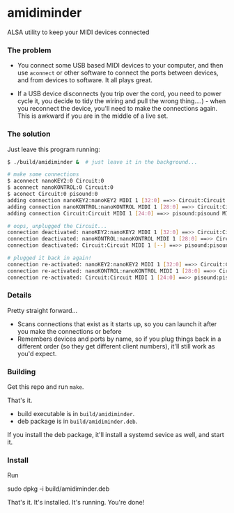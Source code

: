 # amidiminder
ALSA utility to keep your MIDI devices connected

### The problem

* You connect some USB based MIDI devices to your computer, and then use `aconnect` or other software to connect the ports between devices, and from devices to software. It all plays great.

* If a USB device disconnects (you trip over the cord, you need to power cycle it, you decide to tidy the wiring and pull the wrong thing....) - when you reconnect the device, you'll need to make the connections again. This is awkward if you are in the middle of a live set.

### The solution

Just leave this program running:

```sh
$ ./build/amidiminder &  # just leave it in the background...

# make some connections
$ aconnect nanoKEY2:0 Circuit:0
$ aconnect nanoKONTROL:0 Circuit:0
$ aconect Circuit:0 pisound:0
adding connection nanoKEY2:nanoKEY2 MIDI 1 [32:0] ==>> Circuit:Circuit MIDI 1 [24:0]
adding connection nanoKONTROL:nanoKONTROL MIDI 1 [28:0] ==>> Circuit:Circuit MIDI 1 [24:0]
adding connection Circuit:Circuit MIDI 1 [24:0] ==>> pisound:pisound MIDI PS-3DJNWEF [20:0]

# oops, unplugged the Circuit...
connection deactivated: nanoKEY2:nanoKEY2 MIDI 1 [32:0] ==>> Circuit:Circuit MIDI 1 [--]
connection deactivated: nanoKONTROL:nanoKONTROL MIDI 1 [28:0] ==>> Circuit:Circuit MIDI 1 [--]
connection deactivated: Circuit:Circuit MIDI 1 [--] ==>> pisound:pisound MIDI PS-3DJNWEF [20:0]

# plugged it back in again!
connection re-activated: nanoKEY2:nanoKEY2 MIDI 1 [32:0] ==>> Circuit:Circuit MIDI 1 [24:0]
connection re-activated: nanoKONTROL:nanoKONTROL MIDI 1 [28:0] ==>> Circuit:Circuit MIDI 1 [24:0]
connection re-activated: Circuit:Circuit MIDI 1 [24:0] ==>> pisound:pisound MIDI PS-3DJNWEF [20:0]
```

### Details

Pretty straight forward...
* Scans connections that exist as it starts up, so you can launch it after you make the connections or before
* Remembers devices and ports by name, so if you plug things back in a different order (so they get different client numbers), it'll still work as you'd expect.

### Building

Get this repo and run `make`.

That's it.

 - build executable is in `build/amidiminder`.
 - deb package is in `build/amidiminder.deb`.

If you install the deb package, it'll install a systemd sevice as well, and start it.

### Install

Run

  sudo dpkg -i build/amidiminder.deb

That's it.
It's installed.
It's running.
You're done!




